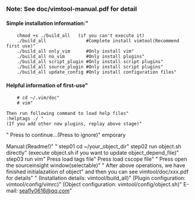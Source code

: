 
### Note: See doc/vimtool-manual.pdf for detail

#### Simple installation information:"

```shell
    chmod +x ./build_all   (if you can't execute it)
    ./build_all               #Complete install vimtool(Recommend first use)"
    ./build_all only_vim      #Only install vim"
    ./build_all no_vim        #Only install plugins"
    ./build_all script_plugin #Only install script plugins"
    ./build_all source_plugin #Only install script plugins"
    ./build_all update_config #Only install configuration files"

```
#### Helpful information of first-use"

```shell
    # cd ~/.vim/doc"
    # vim"

```

    Then run following command to load help files"
    :helptags ./ "
    (If you add other new plugins, replay above stage)"
 "
Press <Enter> to continue...(Press <Ctrl-c> to ignore)"
emporary

Manual:(Readme!)"
"
    step01 cd ~/your_object_dir"
    step02 run object.sh directly"
           (execute object.sh if you want to update object_depend_file)"
    step03 run vim"
           Press <F3> load tags file"
           Press <F4> load cscope file"
    "
           Press <F8> open the sourceinsight window(selectable)"
    "
    After above operations, we have finished initialazation of object"
    and then you can see vimtool/doc/xxx.pdf for details"
 "
    (Installation details: vimtool/build_all)"
    (Plugin configuration: vimtool/config/vimrc)"
    (Object configuration: vimtool/config/object.sh)"
                                    E-mail: seafly0616@qq.com"

